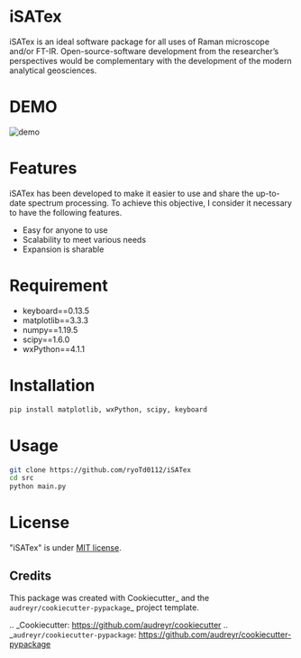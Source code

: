 # iSATex
iSATex is an ideal software package for all uses of Raman microscope and/or FT-IR.
Open-source-software development from the researcher’s perspectives would be complementary with the development of the modern analytical geosciences.

# DEMO

![demo](https://raw.github.com/wiki/ryoTd0112/iSATex/images/iSATexDemo.gif)

# Features

iSATex has been developed to make it easier to use and share the up-to-date spectrum
processing. To achieve this objective, I consider it necessary to have the following features.

* Easy for anyone to use
* Scalability to meet various needs
* Expansion is sharable

# Requirement

* keyboard==0.13.5
* matplotlib==3.3.3
* numpy==1.19.5
* scipy==1.6.0
* wxPython==4.1.1

# Installation

```bash
pip install matplotlib, wxPython, scipy, keyboard
```

# Usage

```bash
git clone https://github.com/ryoTd0112/iSATex
cd src
python main.py
```

# License

"iSATex" is under [MIT license](https://en.wikipedia.org/wiki/MIT_License).


Credits
-------

This package was created with Cookiecutter_ and the `audreyr/cookiecutter-pypackage`_ project template.

.. _Cookiecutter: https://github.com/audreyr/cookiecutter
.. _`audreyr/cookiecutter-pypackage`: https://github.com/audreyr/cookiecutter-pypackage

